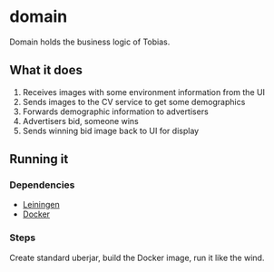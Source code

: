 # domain

Domain holds the business logic of Tobias.

## What it does

1. Receives images with some environment information from the UI
2. Sends images to the CV service to get some demographics
3. Forwards demographic information to advertisers
4. Advertisers bid, someone wins
5. Sends winning bid image back to UI for display

## Running it

### Dependencies

* [Leiningen](https://github.com/technomancy/leiningen)
* [Docker](http://docs.docker.com/engine/installation/)

### Steps

Create standard uberjar, build the Docker image, run it like the wind.

